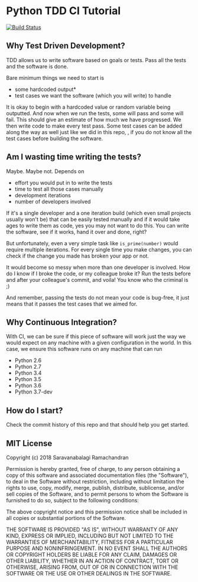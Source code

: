 # Python TDD CI Tutorial

[![Build Status](https://travis-ci.org/zekedran/python_tdd_ci_tutorial.svg?branch=master)](https://travis-ci.org/zekedran/python_tdd_ci_tutorial)

## Why Test Driven Development?

TDD allows us to write software based on goals or tests. Pass all the tests and the software is done. 

Bare minimum things we need to start is 
- some hardcoded output*
- test cases we want the software (which you will write) to handle

It is okay to begin with a hardcoded value or random variable being outputted. And now when we run the tests, some will pass and some will fail. This should give an estimate of how much we have progressed. We then write code to make every test pass. Some test cases can be added along the way as well just like we did in this repo, , if you do not know all the test cases before building the software.

## Am I wasting time writing the tests?

Maybe. Maybe not. Depends on
- effort you would put in to write the tests 
- time to test all those cases manually
- development iterations
- number of developers involved

If it's a single developer and a one iteration build (which even small projects usually won't be) that can be easily tested manually and if it would take ages to write them as code, yes you may not want to do this. You can write the software, see if it works, hand it over and done, right?

But unfortunately, even a very simple task like `is_prime(number)` would require multiple iterations. For every single time you make changes, you can check if the change you made has broken your app or not. 

It would become so messy when more than one developer is involved. How do I know if I broke the code, or my colleague broke it? Run the tests before and after your colleague's commit, and voila! You know who the criminal is ;)  

And remember, passing the tests do not mean your code is bug-free, it just means that it passes the test cases that we aimed for. 

## Why Continuous Integration?

With CI, we can be sure if this piece of software will work just the way we would expect on any machine with a given configuration in the world. In this case, we ensure this software runs on any machine that can run

  - Python 2.6
  - Python 2.7
  - Python 3.4
  - Python 3.5
  - Python 3.6
  - Python 3.7-dev
  
## How do I start?

Check the commit history of this repo and that should help you get started.

## MIT License

Copyright (c) 2018 Saravanabalagi Ramachandran

Permission is hereby granted, free of charge, to any person obtaining a copy
of this software and associated documentation files (the "Software"), to deal
in the Software without restriction, including without limitation the rights
to use, copy, modify, merge, publish, distribute, sublicense, and/or sell
copies of the Software, and to permit persons to whom the Software is
furnished to do so, subject to the following conditions:

The above copyright notice and this permission notice shall be included in all
copies or substantial portions of the Software.

THE SOFTWARE IS PROVIDED "AS IS", WITHOUT WARRANTY OF ANY KIND, EXPRESS OR
IMPLIED, INCLUDING BUT NOT LIMITED TO THE WARRANTIES OF MERCHANTABILITY,
FITNESS FOR A PARTICULAR PURPOSE AND NONINFRINGEMENT. IN NO EVENT SHALL THE
AUTHORS OR COPYRIGHT HOLDERS BE LIABLE FOR ANY CLAIM, DAMAGES OR OTHER
LIABILITY, WHETHER IN AN ACTION OF CONTRACT, TORT OR OTHERWISE, ARISING FROM,
OUT OF OR IN CONNECTION WITH THE SOFTWARE OR THE USE OR OTHER DEALINGS IN THE
SOFTWARE.


